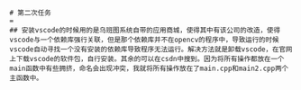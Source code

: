     # 第二次任务
    =
    ## 安装vscode的时候用的是乌班图系统自带的应用商城，使得其中有该公司的改造，使得vscode与一个依赖库强行关联，但是那个依赖库并不在opencv的程序中，导致运行的时候vscode自动寻找一个没有安装的依赖库导致程序无法运行。解决方法就是卸载vscode，在官网上下载vscode的软件包，自行安装。其余的可以在csdn中搜到。因为将所有操作都放在一个main函数中有些拥挤，命名会出现冲突，我就将所有操作放在了main.cpp和main2.cpp两个主函数中。
